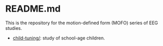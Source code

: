 # README.md

This is the repository for the motion-defined form (MOFO) series of EEG studies.

- [child-tuning/](child-tuning): study of school-age children.

